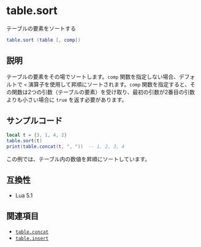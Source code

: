 # table.sort

テーブルの要素をソートする

```lua
table.sort (table [, comp])
```

## 説明

テーブルの要素をその場でソートします。`comp` 関数を指定しない場合、デフォルトで `<` 演算子を使用して昇順にソートされます。`comp` 関数を指定すると、その関数は2つの引数（テーブルの要素）を受け取り、最初の引数が2番目の引数よりも小さい場合に `true` を返す必要があります。

## サンプルコード

```lua
local t = {3, 1, 4, 2}
table.sort(t)
print(table.concat(t, ", "))  -- 1, 2, 3, 4
```

この例では、テーブル内の数値を昇順にソートしています。

## 互換性

- Lua 5.1

## 関連項目

- [`table.concat`](concat.md)
- [`table.insert`](insert.md)